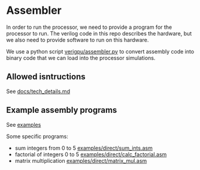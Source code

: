 # Assembler

In order to run the processor, we need to provide a program for the processor to run. The verilog code in this repo describes the hardware, but we also need to provide software to run on this hardware.

We use a python script [verigpu/assembler.py](/verigpu/assembler.py) to convert assembly code into binary code that we can load into the processor simulations.

## Allowed isntructions

See [docs/tech_details.md](/docs/tech_details.md)

## Example assembly programs

See [examples](/examples)

Some specific programs:

- sum integers from 0 to 5 [examples/direct/sum_ints.asm](/examples/direct/sum_ints.asm)
- factorial of integers 0 to 5 [examples/direct/calc_factorial.asm](/examples/direct/calc_factorial.asm)
- matrix multiplication [examples/direct/matrix_mul.asm](/examples/direct/matrix_mul.asm)
